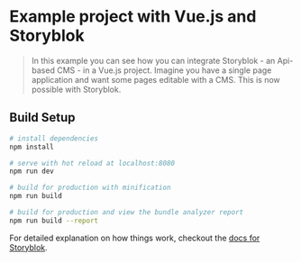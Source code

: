 # Example project with Vue.js and Storyblok

> In this example you can see how you can integrate Storyblok - an Api-based CMS - in a Vue.js project.
> Imagine you have a single page application and want some pages editable with a CMS. This is now possible with Storyblok.

## Build Setup

``` bash
# install dependencies
npm install

# serve with hot reload at localhost:8080
npm run dev

# build for production with minification
npm run build

# build for production and view the bundle analyzer report
npm run build --report
```

For detailed explanation on how things work, checkout the [docs for Storyblok](https://www.storyblok.com/docs/Prologue/Introduction).
